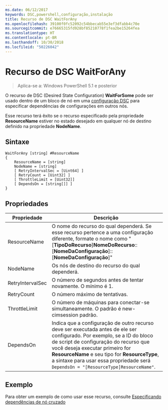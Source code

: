 ```yaml
---
ms.date: 06/12/2017
keywords: DSC,powershell,configuração,instalação
title: Recurso de DSC WaitForAny
ms.openlocfilehash: 39100f0fc52092c54bbecab55e3ef3dfabb4c70e
ms.sourcegitcommit: e76665315fd928bf85210778f1fea2be15264fea
ms.translationtype: HT
ms.contentlocale: pt-BR
ms.lasthandoff: 10/30/2018
ms.locfileid: "50226042"
---
```

# <a name="dsc-waitforany-resource"></a>Recurso de DSC WaitForAny

> Aplica-se a: Windows PowerShell 5.1 e posterior

O recurso de DSC (Desired State Configuration) **WaitForSome** pode ser usado dentro de um bloco de nó em uma [configuração DSC](configurations.md) para especificar dependências de configurações em outros nós.

Esse recurso terá êxito se o recurso especificado pela propriedade **ResourceName** estiver no estado desejado em qualquer nó de destino definido na propriedade **NodeName**.


## <a name="syntax"></a>Sintaxe

```
WaitForAny [string] #ResourceName
{
    ResourceName = [string]
    NodeName = [string]
    [ RetryIntervalSec = [Uint64] ]
    [ RetryCount = [Uint32] ]
    [ ThrottleLimit = [Uint32]]
    [ DependsOn = [string[]] ]
}
```

## <a name="properties"></a>Propriedades

|  Propriedade  |  Descrição   |
|---|---|
| ResourceName| O nome do recurso do qual dependerá. Se esse recurso pertence a uma configuração diferente, formate o nome como "[__TipoDoRecurso__]__NomeDoRecurso__::[__NomeDaConfiguração__]::[__NomeDaConfiguração__]"|
| NodeName| Os nós de destino do recurso do qual dependerá.|
| RetryIntervalSec| O número de segundos antes de tentar novamente. O mínimo é 1.|
| RetryCount| O número máximo de tentativas.|
| ThrottleLimit| O número de máquinas para conectar-se simultaneamente. O padrão é new-cimsession padrão.|
| DependsOn | Indica que a configuração de outro recurso deve ser executada antes de ele ser configurado. Por exemplo, se a ID do bloco de script de configuração do recurso que você deseja executar primeiro for __ResourceName__ e seu tipo for __ResourceType__, a sintaxe para usar essa propriedade será `DependsOn = "[ResourceType]ResourceName"`.|


## <a name="example"></a>Exemplo

Para obter um exemplo de como usar esse recurso, consulte [Especificando dependências de nó cruzado](crossNodeDependencies.md)